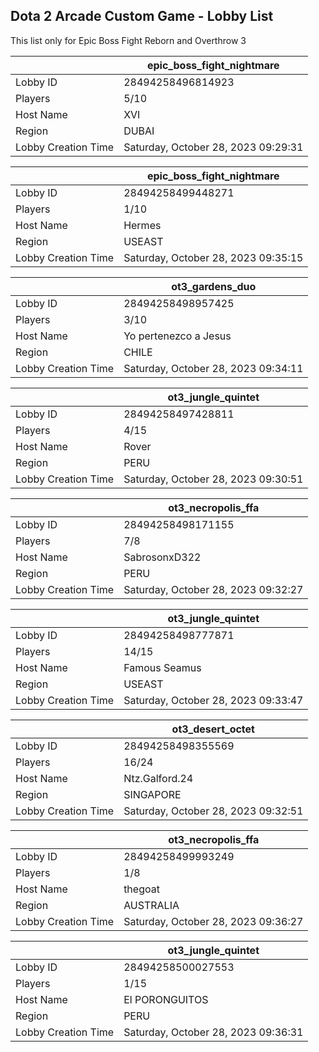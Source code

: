 ## Dota 2 Arcade Custom Game - Lobby List

This list only for Epic Boss Fight Reborn and Overthrow 3

|  | epic_boss_fight_nightmare |
| ------ | ------ |
| Lobby ID | 28494258496814923 |
| Players | 5/10 |
| Host Name | XVI |
| Region | DUBAI |
| Lobby Creation Time | Saturday, October 28, 2023 09:29:31 |


|  | epic_boss_fight_nightmare |
| ------ | ------ |
| Lobby ID | 28494258499448271 |
| Players | 1/10 |
| Host Name | Hermes |
| Region | USEAST |
| Lobby Creation Time | Saturday, October 28, 2023 09:35:15 |


|  | ot3_gardens_duo |
| ------ | ------ |
| Lobby ID | 28494258498957425 |
| Players | 3/10 |
| Host Name | Yo pertenezco a Jesus |
| Region | CHILE |
| Lobby Creation Time | Saturday, October 28, 2023 09:34:11 |


|  | ot3_jungle_quintet |
| ------ | ------ |
| Lobby ID | 28494258497428811 |
| Players | 4/15 |
| Host Name | Rover |
| Region | PERU |
| Lobby Creation Time | Saturday, October 28, 2023 09:30:51 |


|  | ot3_necropolis_ffa |
| ------ | ------ |
| Lobby ID | 28494258498171155 |
| Players | 7/8 |
| Host Name | SabrosonxD322 |
| Region | PERU |
| Lobby Creation Time | Saturday, October 28, 2023 09:32:27 |


|  | ot3_jungle_quintet |
| ------ | ------ |
| Lobby ID | 28494258498777871 |
| Players | 14/15 |
| Host Name | Famous Seamus |
| Region | USEAST |
| Lobby Creation Time | Saturday, October 28, 2023 09:33:47 |


|  | ot3_desert_octet |
| ------ | ------ |
| Lobby ID | 28494258498355569 |
| Players | 16/24 |
| Host Name | Ntz.Galford.24 |
| Region | SINGAPORE |
| Lobby Creation Time | Saturday, October 28, 2023 09:32:51 |


|  | ot3_necropolis_ffa |
| ------ | ------ |
| Lobby ID | 28494258499993249 |
| Players | 1/8 |
| Host Name | thegoat |
| Region | AUSTRALIA |
| Lobby Creation Time | Saturday, October 28, 2023 09:36:27 |


|  | ot3_jungle_quintet |
| ------ | ------ |
| Lobby ID | 28494258500027553 |
| Players | 1/15 |
| Host Name | El PORONGUITOS |
| Region | PERU |
| Lobby Creation Time | Saturday, October 28, 2023 09:36:31 |


